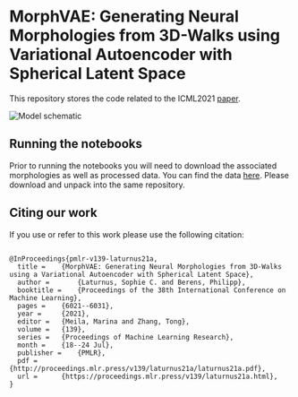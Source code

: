 # MorphVAE: Generating Neural Morphologies from 3D-Walks using Variational Autoencoder with Spherical Latent Space

This repository stores the code related to the ICML2021 [paper](https://www.biorxiv.org/content/early/2021/06/15/2021.06.14.448271).

![](https://github.com/berenslab/morphvae/blob/master/Fig1.png "Model schematic")

## Running the notebooks

Prior to running the notebooks you will need to download the associated morphologies as well as processed data. You can find the data [here](https://doi.org/10.5281/zenodo.4920391).
Please download and unpack into the same repository. 

## Citing our work 

If you use or refer to this work please use the following citation:
```

@InProceedings{pmlr-v139-laturnus21a,
  title = 	 {MorphVAE: Generating Neural Morphologies from 3D-Walks using a Variational Autoencoder with Spherical Latent Space},
  author =       {Laturnus, Sophie C. and Berens, Philipp},
  booktitle = 	 {Proceedings of the 38th International Conference on Machine Learning},
  pages = 	 {6021--6031},
  year = 	 {2021},
  editor = 	 {Meila, Marina and Zhang, Tong},
  volume = 	 {139},
  series = 	 {Proceedings of Machine Learning Research},
  month = 	 {18--24 Jul},
  publisher =    {PMLR},
  pdf = 	 {http://proceedings.mlr.press/v139/laturnus21a/laturnus21a.pdf},
  url = 	 {https://proceedings.mlr.press/v139/laturnus21a.html},
}

```
